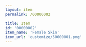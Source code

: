 ```yaml
---
layout: item
permalink: /00000002

title: Item
id: '00000002'
item_name: 'Female Skin'
icon_url: 'customize/50600001.png'
---
```

